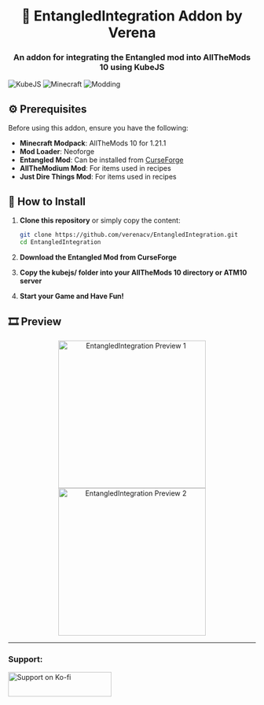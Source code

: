 <h1 align="center">🔗 EntangledIntegration Addon by Verena</h1>
<h3 align="center">An addon for integrating the Entangled mod into AllTheMods 10 using KubeJS</h3>

![KubeJS](https://img.shields.io/badge/KubeJS-4A5A5B?style=for-the-badge&labelColor=black&logo=kubejs&logoColor=white)
![Minecraft](https://img.shields.io/badge/Minecraft-4D4D4D?style=for-the-badge&logo=minecraft&logoColor=white)
![Modding](https://img.shields.io/badge/Modding-FE7D02?style=for-the-badge&labelColor=black&logo=mod&logoColor=FE7D02)

## ⚙️ Prerequisites

Before using this addon, ensure you have the following:

- **Minecraft Modpack**: AllTheMods 10 for 1.21.1
- **Mod Loader**: Neoforge
- **Entangled Mod**: Can be installed from [CurseForge](https://www.curseforge.com/minecraft/mc-mods/entangled)
- **AllTheModium Mod**: For items used in recipes
- **Just Dire Things Mod**: For items used in recipes

## 🚀 How to Install

1. **Clone this repository** or simply copy the content:
   ```bash
   git clone https://github.com/verenacv/EntangledIntegration.git
   cd EntangledIntegration
   ```

2. **Download the Entangled Mod from CurseForge**
3. **Copy the kubejs/ folder into your AllTheMods 10 directory or ATM10 server**

4. **Start your Game and Have Fun!**

## 🎞️ Preview

<p align="center">
  <img src="https://i.imgur.com/mM9fWjZ.png" alt="EntangledIntegration Preview 1" width="300" />
  <img src="https://i.imgur.com/G9zjksF.png" alt="EntangledIntegration Preview 2" width="300" />
</p>

______________________

<h3 align="left">Support:</h3>
<p align="left">
  <a href="https://ko-fi.com/W7W1Q1E53">
    <img src="https://ko-fi.com/img/githubbutton_sm.svg" height="50" width="210" alt="Support on Ko-fi" />
  </a>
</p>
